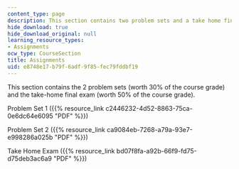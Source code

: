 ```yaml
---
content_type: page
description: This section contains two problem sets and a take home final exam.
hide_download: true
hide_download_original: null
learning_resource_types:
- Assignments
ocw_type: CourseSection
title: Assignments
uid: e8748e17-b79f-6adf-9f85-fec79fddbf19
---
```


This section contains the 2 problem sets (worth 30% of the course grade) and the take-home final exam (worth 50% of the course grade).

Problem Set 1 ({{% resource_link c2446232-4d52-8863-75ca-0e6dc64e6095 "PDF" %}})

Problem Set 2 ({{% resource_link ca9084eb-7268-a79a-93e7-e998286a025b "PDF" %}})

Take Home Exam ({{% resource_link bd07f8fa-a92b-66f9-fd75-d75deb3ac6a9 "PDF" %}})